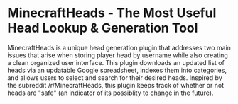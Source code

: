 MinecraftHeads - The Most Useful Head Lookup & Generation Tool
==============

MinecraftHeads is a unique head generation plugin that addresses two main issues that arise when storing player head by username while also creating a clean organized user interface. This plugin downloads an updated list of heads via an updatable Google spreadsheet, indexes them into categories, and allows users to select and search for their desired heads. Inspired by the subreddit /r/MinecraftHeads, this plugin keeps track of whether or not heads are "safe" (an indicator of its possiblity to change in the future).

